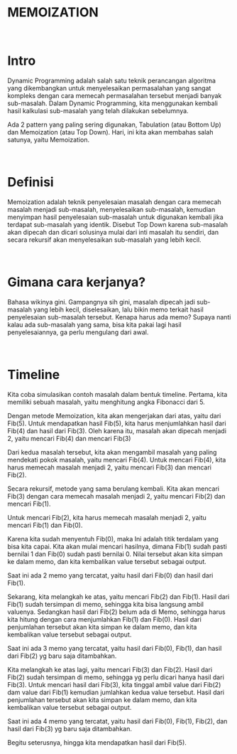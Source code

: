 # MEMOIZATION

<br>

# Intro
Dynamic Programming adalah salah satu teknik perancangan algoritma yang dikembangkan untuk menyelesaikan permasalahan yang sangat kompleks dengan cara memecah permasalahan tersebut menjadi banyak sub-masalah. Dalam Dynamic Programming, kita menggunakan kembali hasil kalkulasi sub-masalah yang telah dilakukan sebelumnya.

Ada 2 pattern yang paling sering digunakan, Tabulation (atau Bottom Up) dan Memoization (atau Top Down). Hari, ini kita akan membahas salah satunya, yaitu Memoization.

<br>

# Definisi
Memoization adalah teknik penyelesaian masalah dengan cara memecah masalah menjadi sub-masalah, menyelesaikan sub-masalah, kemudian menyimpan hasil penyelesaian sub-masalah untuk digunakan kembali jika terdapat sub-masalah yang identik. Disebut Top Down karena sub-masalah akan dipecah dan dicari solusinya mulai dari inti masalah itu sendiri, dan secara rekursif akan menyelesaikan sub-masalah yang lebih kecil.

<br>

# Gimana cara kerjanya?
Bahasa wikinya gini. Gampangnya sih gini, masalah dipecah jadi sub-masalah yang lebih kecil, diselesaikan, lalu bikin memo terkait hasil penyelesaian sub-masalah tersebut. Kenapa harus ada memo? Supaya nanti kalau ada sub-masalah yang sama, bisa kita pakai lagi hasil penyelesaiannya, ga perlu mengulang dari awal.

<br>

# Timeline
Kita coba simulasikan contoh masalah dalam bentuk timeline.
Pertama, kita memiliki sebuah masalah, yaitu menghitung angka Fibonacci dari 5.

Dengan metode Memoization, kita akan mengerjakan dari atas, yaitu dari Fib(5). Untuk mendapatkan hasil Fib(5), kita harus menjumlahkan hasil dari Fib(4) dan hasil dari Fib(3). Oleh karena itu, masalah akan dipecah menjadi 2, yaitu mencari Fib(4) dan mencari Fib(3)

Dari kedua masalah tersebut, kita akan mengambil masalah yang paling mendekati pokok masalah, yaitu mencari Fib(4). Untuk mencari Fib(4), kita harus memecah masalah menjadi 2, yaitu mencari Fib(3) dan mencari Fib(2).

Secara rekursif, metode yang sama berulang kembali. Kita akan mencari Fib(3) dengan cara memecah masalah menjadi 2, yaitu mencari Fib(2) dan mencari Fib(1).

Untuk mencari Fib(2), kita harus memecah masalah menjadi 2, yaitu mencari Fib(1) dan Fib(0).

Karena kita sudah menyentuh Fib(0), maka Ini adalah titik terdalam yang bisa kita capai. Kita akan mulai mencari hasilnya, dimana Fib(1) sudah pasti bernilai 1 dan Fib(0) sudah pasti bernilai 0. Nilai tersebut akan kita simpan ke dalam memo, dan kita kembalikan value tersebut sebagai output.

Saat ini ada 2 memo yang tercatat, yaitu hasil dari Fib(0) dan hasil dari Fib(1).

Sekarang, kita melangkah ke atas, yaitu mencari Fib(2) dan Fib(1). Hasil dari Fib(1) sudah tersimpan di memo, sehingga kita bisa langsung ambil valuenya. Sedangkan hasil dari Fib(2) belum ada di Memo, sehingga harus kita hitung dengan cara menjumlahkan Fib(1) dan Fib(0). Hasil dari penjumlahan tersebut akan kita simpan ke dalam memo, dan kita kembalikan value tersebut sebagai output.

Saat ini ada 3 memo yang tercatat, yaitu hasil dari Fib(0), Fib(1), dan hasil dari Fib(2) yg baru saja ditambahkan.

Kita melangkah ke atas lagi, yaitu mencari Fib(3) dan Fib(2). Hasil dari Fib(2) sudah tersimpan di memo, sehingga yg perlu dicari hanya hasil dari Fib(3). Untuk mencari hasil dari Fib(3), kita tinggal ambil value dari Fib(2) dam value dari Fib(1) kemudian jumlahkan kedua value tersebut. Hasil dari penjumlahan tersebut akan kita simpan ke dalam memo, dan kita kembalikan value tersebut sebagai output.

Saat ini ada 4 memo yang tercatat, yaitu hasil dari Fib(0), Fib(1), Fib(2), dan hasil dari Fib(3) yg baru saja ditambahkan.

Begitu seterusnya, hingga kita mendapatkan hasil dari Fib(5).